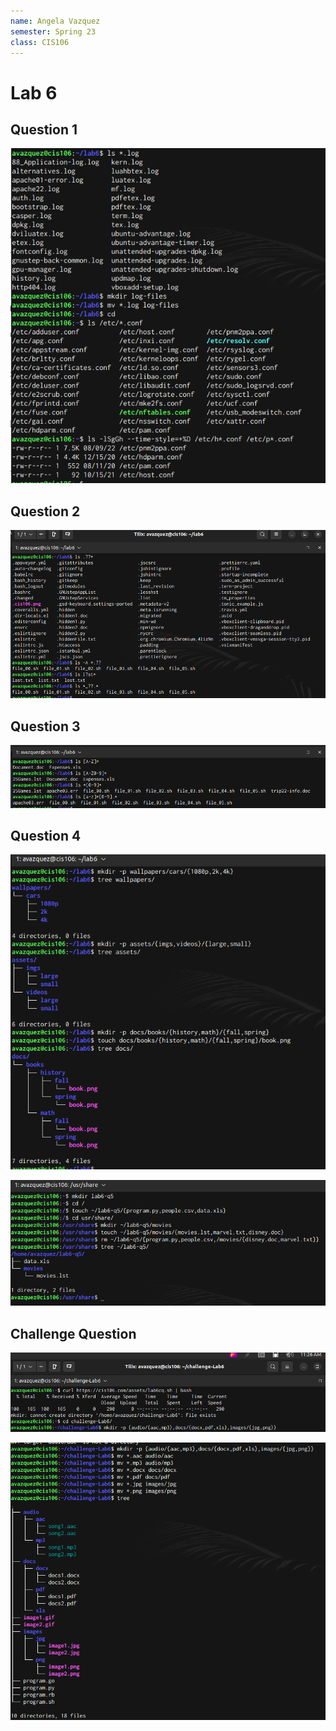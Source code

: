 ```yaml
---
name: Angela Vazquez
semester: Spring 23
class: CIS106
---
```


# Lab 6

## Question 1

![q1](q1.png)<br>

## Question 2

![q2](q2.png)<br>

## Question 3

![q3](q3.png)<br>

## Question 4

![q4](q4.png)<br>

![q4](q4.4.png)<br>

## Challenge Question

![q5](q5.1.png)<br>

![q5](q5.2.png)<br>


